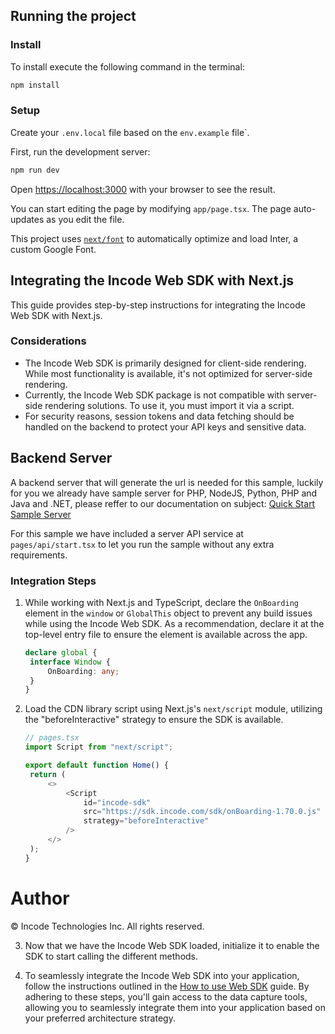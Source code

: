 ## Running the project

### Install

To install execute the following command in the terminal:
```bash
npm install
```

### Setup
Create your `.env.local` file based on the `env.example` file`.

First, run the development server:

```bash
npm run dev
```

Open [https://localhost:3000](https://localhost:3000) with your browser to see the result.

You can start editing the page by modifying `app/page.tsx`. The page auto-updates as you edit the file.

This project uses [`next/font`](https://nextjs.org/docs/basic-features/font-optimization) to automatically optimize and load Inter, a custom Google Font.

## Integrating the Incode Web SDK with Next.js

This guide provides step-by-step instructions for integrating the Incode Web SDK with Next.js.

### Considerations

- The Incode Web SDK is primarily designed for client-side rendering. While most functionality is available, it's not optimized for server-side rendering.
- Currently, the Incode Web SDK package is not compatible with server-side rendering solutions. To use it, you must import it via a script.
- For security reasons, session tokens and data fetching should be handled on the backend to protect your API keys and sensitive data.

## Backend Server

A backend server that will generate the url is needed for this sample, luckily for you we already have sample server for PHP, NodeJS, Python, PHP and Java and .NET, please reffer to our documentation on subject: [Quick Start Sample Server](https://developer.incode.com/docs/quick-start-servers)

For this sample we have included a server API service at `pages/api/start.tsx` to let you run the sample without any extra requirements.


### Integration Steps

1. While working with Next.js and TypeScript, declare the `OnBoarding` element in the `window` or `GlobalThis` object to prevent any build issues while using the Incode Web SDK. As a recommendation, declare it at the top-level entry file to ensure the element is available across the app.

   ```typescript
   declare global {
    interface Window {
        OnBoarding: any;
    }
   }
   ```

2. Load the CDN library script using Next.js's `next/script` module, utilizing the "beforeInteractive" strategy to ensure the SDK is available.

   ```typescript
   // pages.tsx
   import Script from "next/script"; 

   export default function Home() {
    return (
        <>
            <Script
                id="incode-sdk"
                src="https://sdk.incode.com/sdk/onBoarding-1.70.0.js"
                strategy="beforeInteractive"
            /> 
        </>
    );
   }
   ```

# Author

© Incode Technologies Inc. All rights reserved.

3. Now that we have the Incode Web SDK loaded, initialize it to enable the SDK to start calling the different methods.

4. To seamlessly integrate the Incode Web SDK into your application, follow the instructions outlined in the [How to use Web SDK](https://developer.incode.com/docs/tutorial-creating-an-identity-validation-app#capture-and-validate-an-id-card) guide. By adhering to these steps, you'll gain access to the data capture tools, allowing you to seamlessly integrate them into your application based on your preferred architecture strategy.
